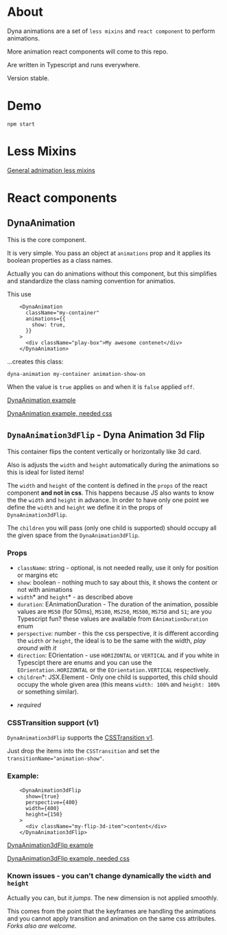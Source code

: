 # About

Dyna animations are a set of `less mixins` and `react component` to perform animations.

More animation react components will come to this repo.

Are written in Typescript and runs everywhere.

Version stable.

# Demo

`npm start`

# Less Mixins

[General adnimation less mixins](https://github.com/aneldev/dyna-animation/blob/master/dyna-animation-mixins.less)

# React components

## DynaAnimation

This is the core component.

It is very simple. You pass an object at `animations` prop and it applies its boolean properties as a class names.

Actually you can do animations without this component, but this simplifies and standardize the class naming convention for animatios.

This use
```
    <DynaAnimation
      className="my-container"
      animations={{
      	show: true,
      }}
    >
      <div className="play-box">My awesome contenet</div>
    </DynaAnimation>
```
...creates this class:
```
dyna-animation my-container animation-show-on
```
When the value is `true` applies `on` and when it is `false` applied `off`.

[DynaAnimation example](https://github.com/aneldev/dyna-animation/blob/master/dev/showcase/simple-one-element-animation.tsx)

[DynaAnimation example, needed css](https://github.com/aneldev/dyna-animation/blob/master/dev/showcase/simple-one-element-animation.less)

## `DynaAnimation3dFlip` - Dyna Animation 3d Flip

This container flips the content vertically or horizontally like 3d card.

Also is adjusts the `width` and `height` automatically during the animations so this is ideal for listed items!

The `width` and `height` of the content is defined in the `props` of the react component **and not in css**. This happens because JS also wants to know the the `width` and `height` in advance. In order to have only one point we define the `width` and `height` we define it in the props of `DynaAnimation3dFlip`.

The `children` you will pass (only one child is supported) should occupy all the given space from the `DynaAnimation3dFlip`.

### Props

- `className`: string - optional, is not needed really, use it only for position or margins etc
- `show`: boolean - nothing much to say about this, it shows the content or not with animations
- `width`* and `height`* - as described above
- `duration`: EAnimationDuration - The duration of the animation, possible values are `MS50` (for 50ms), `MS100`, `MS250`, `MS500`, `MS750` and `S1`; are you Typescript fun? these values are available from `EAnimationDuration` enum
- `perspective`: number - this the css perspective, it is different according the `width` _or_ `height`, the ideal is to be the same with the width, _play around with it_
- `direction`: EOrientation - use `HORIZONTAL` or `VERTICAL` and if you white in Typescipt there are enums and you can use the `EOrientation.HORIZONTAL` or the `EOrientation.VERTICAL` respectively.
- `children`*: JSX.Element - Only one child is supported, this child should occupy the whole given area (this means `width: 100%` and `height: 100%` or something similar).

* _required_

### CSSTransition support (v1)

`DynaAnimation3dFlip` supports the [CSSTransition v1](https://github.com/reactjs/react-transition-group/tree/v1-stable).

Just drop the items into the `CSSTransition` and set the `transitionName="animation-show"`. 


### Example:

```
    <DynaAnimation3dFlip
      show={true}
      perspective={400}
      width={400}
      height={150}
    >
      <div className="my-flip-3d-item">content</div>
    </DynaAnimation3dFlip>
```

[DynaAnimation3dFlip example](https://github.com/aneldev/dyna-animation/blob/master/dev/showcase/flip-3d-item-show-hide.tsx)

[DynaAnimation3dFlip example, needed css](https://github.com/aneldev/dyna-animation/blob/master/dev/showcase/flip-3d-item-show-hide.less)

### Known issues - you can't change dynamically the `width` and `height`

Actually you can, but it _jumps_. The new dimension is not applied smoothly.

This comes from the point that the keyframes are handling the animations and you cannot apply transition and animation on the same css attributes. _Forks also are welcome_.  